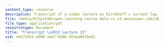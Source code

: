 ```yaml
---
content_type: resource
description: Transcript of a video lecture on Kirchhoff's current law.
file: /media/https%3A/open-learning-course-data-rc.s3.amazonaws.com/18-085-computational-science-and-engineering-i-fall-2008/e0272561e0903eb7b580453aa097be02_18-085F08-L13.pdf
file_type: application/pdf
resourcetype: Document
title: "Transcript \u2013 Lecture 13"
uid: e0272561-e090-3eb7-b580-453aa097be02
---
```

